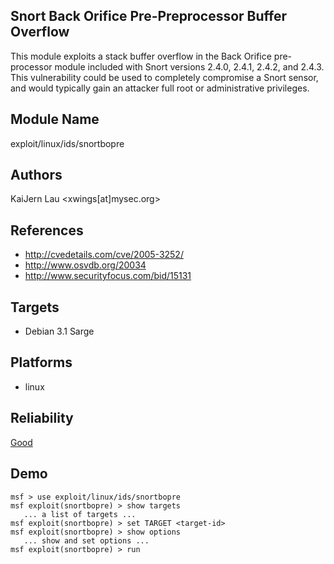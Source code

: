 ## Snort Back Orifice Pre-Preprocessor Buffer Overflow

This module exploits a stack buffer overflow in the Back 
Orifice pre-processor module included with Snort versions 
2.4.0, 2.4.1, 2.4.2, and 2.4.3. This vulnerability could be 
used to completely compromise a Snort sensor, and would 
typically gain an attacker full root or administrative 
privileges.


## Module Name
exploit/linux/ids/snortbopre

## Authors
KaiJern Lau <xwings[at]mysec.org>


## References
* http://cvedetails.com/cve/2005-3252/
* http://www.osvdb.org/20034
* http://www.securityfocus.com/bid/15131



## Targets
* Debian 3.1 Sarge


## Platforms
* linux

## Reliability
[Good](https://github.com/rapid7/metasploit-framework/wiki/Exploit-Ranking)

## Demo

```
msf > use exploit/linux/ids/snortbopre
msf exploit(snortbopre) > show targets
   ... a list of targets ...
msf exploit(snortbopre) > set TARGET <target-id>
msf exploit(snortbopre) > show options
   ... show and set options ...
msf exploit(snortbopre) > run
```
    
    